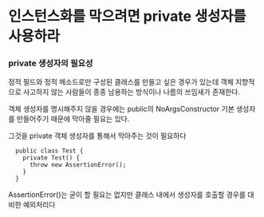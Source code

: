 # 인스턴스화를 막으려면 private 생성자를 사용하라

### private 생성자의 필요성

정적 필드와 정적 메소드로만 구성된 클래스를 만들고 싶은 경우가 있는데 객체 지향적으로 사고하지 않는 사람들이 종종 남용하는 방식이나 나름의 쓰임새가 존재한다.

객체 생성자를 명시해주지 않을 경우에는 public의 NoArgsConstructor 기본 생성자를 만들어주기 때문에 막아줄 필요는 있다.

그것을 private 객체 생성자를 통해서 막아주는 것이 필요하다

```
  public class Test {
    private Test() {
      throw new AssertionError();
    }
  }
```

AssertionError()는 굳이 할 필요는 없지만 클래스 내에서 생성자를 호출할 경우를 대비한 예외처리다
